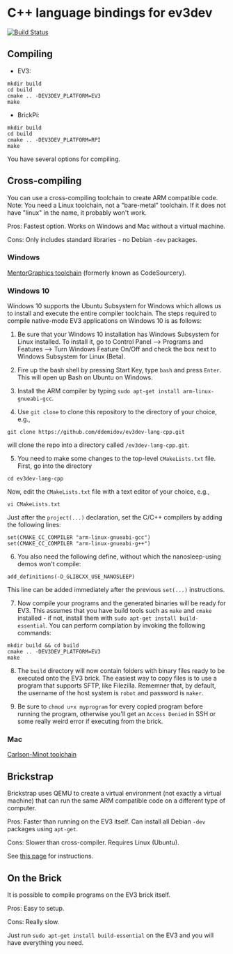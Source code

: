 # C++ language bindings for ev3dev

[![Build Status](https://travis-ci.org/ddemidov/ev3dev-lang-cpp.svg?branch=master)](https://travis-ci.org/ddemidov/ev3dev-lang-cpp)

## Compiling

* EV3:
```
mkdir build
cd build
cmake .. -DEV3DEV_PLATFORM=EV3
make
```

* BrickPi:
```
mkdir build
cd build
cmake .. -DEV3DEV_PLATFORM=RPI
make
```

You have several options for compiling.

## Cross-compiling

You can use a cross-compiling toolchain to create ARM compatible code. Note:
You need a Linux toolchain, not a "bare-metal" toolchain. If it does not have
"linux" in the name, it probably won't work.

Pros: Fastest option. Works on Windows and Mac without a virtual machine.

Cons: Only includes standard libraries - no Debian `-dev` packages.

### Windows

[MentorGraphics toolchain](http://sourcery.mentor.com/public/gnu_toolchain/arm-none-linux-gnueabi/arm-2014.05-29-arm-none-linux-gnueabi.exe) (formerly known as CodeSourcery).

### Windows 10

Windows 10 supports the Ubuntu Subsystem for Windows which allows us to install and execute the entire compiler toolchain. The steps required to compile native-mode EV3 applications on Windows 10 is as follows:

1. Be sure that your Windows 10 installation has Windows Subsystem for Linux installed. To install it, go to Control Panel --> Programs and Features --> Turn Windows Feature On/Off and check the box next to Windows Subsystem for Linux (Beta).

2. Fire up the bash shell by pressing Start Key, type `bash` and press `Enter`. This will open up Bash on Ubuntu on Windows.

3. Install the ARM compiler by typing `sudo apt-get install arm-linux-gnueabi-gcc`.

4. Use `git clone` to clone this repository to the directory of your choice, e.g.,

```
git clone https://github.com/ddemidov/ev3dev-lang-cpp.git
```

will clone the repo into a directory called `/ev3dev-lang-cpp.git`.

5. You need to make some changes to the top-level `CMakeLists.txt` file. First, go into the directory

```
cd ev3dev-lang-cpp
```
Now, edit the `CMakeLists.txt` file with a text editor of your choice, e.g.,

```
vi CMakeLists.txt
```

Just after the `project(...)` declaration, set the C/C++ compilers by adding the following lines:

```
set(CMAKE_CC_COMPILER "arm-linux-gnueabi-gcc")
set(CMAKE_CC_COMPILER "arm-linux-gnueabi-g++")
```

6. You also need the following define, without which the nanosleep-using demos won't compile:

```
add_definitions(-D_GLIBCXX_USE_NANOSLEEP)
```

This line can be added immediately after the previous `set(...)` instructions.

7. Now compile your programs and the generated binaries will be ready for EV3. This assumes that you have build tools such as `make` and `cmake` installed - if not, install them with `sudo apt-get install build-essential`. You can perform compilation by invoking the following commands:

```
mkdir build && cd build
cmake .. -DEV3DEV_PLATFORM=EV3
make
```

8. The `build` directory will now contain folders with binary files ready to be executed onto the EV3 brick. The easiest way to copy files is to use a program that supports SFTP, like Filezilla. Rememner that, by default, the username of the host system is `robot` and password is `maker`.

9. Be sure to `chmod u+x myprogram` for every copied program before running the program, otherwise you'll get an `Access Denied` in SSH or some really weird error if executing from the brick.

### Mac

[Carlson-Minot toolchain](http://www.carlson-minot.com/available-arm-gnu-linux-g-lite-builds-for-mac-os-x/mac-os-x-arm-gnu-linux-g-lite-201405-29-toolchain)


## Brickstrap

Brickstrap uses QEMU to create a virtual environment (not exactly a virtual
machine) that can run the same ARM compatible code on a different type of
computer.

Pros: Faster than running on the EV3 itself. Can install all Debian `-dev`
packages using `apt-get`.

Cons: Slower than cross-compiler. Requires Linux (Ubuntu).

See [this page](https://github.com/ev3dev/ev3dev/wiki/Using-brickstrap-to-cross-compile-and-debug) for instructions.


## On the Brick

It is possible to compile programs on the EV3 brick itself.

Pros: Easy to setup.

Cons: Really slow.

Just run `sudo apt-get install build-essential` on the EV3 and you will have
everything you need.
